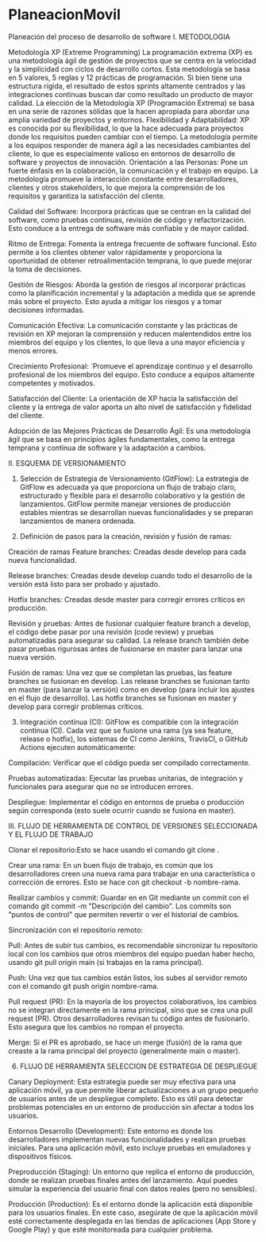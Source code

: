 # PlaneacionMovil
Planeación del proceso de desarrollo de software
I.	METODOLOGIA

Metodología  XP (Extreme Programming)
La programación extrema (XP) es una metodología ágil de gestión de proyectos que se centra en la velocidad y la simplicidad con ciclos de desarrollo cortos. Esta metodología se basa en 5 valores, 5 reglas y 12 prácticas de programación. Si bien tiene una estructura rígida, el resultado de estos sprints altamente centrados y las integraciones continuas buscan dar como resultado un producto de mayor calidad.
La elección de la Metodología XP (Programación Extrema) se basa en una serie de razones sólidas que la hacen apropiada para abordar una amplia variedad de proyectos y entornos. 
Flexibilidad y Adaptabilidad: XP es conocida por su flexibilidad, lo que la hace adecuada para proyectos donde los requisitos pueden cambiar con el tiempo. La metodología permite a los equipos responder de manera ágil a las necesidades cambiantes del cliente, lo que es especialmente valioso en entornos de desarrollo de software y proyectos de innovación.
Orientación a las Personas: Pone un fuerte énfasis en la colaboración, la comunicación y el trabajo en equipo. La metodología promueve la interacción constante entre desarrolladores, clientes y otros stakeholders, lo que mejora la comprensión de los requisitos y garantiza la satisfacción del cliente.

Calidad del Software: Incorpora prácticas que se centran en la calidad del software, como pruebas continuas, revisión de código y refactorización. Esto conduce a la entrega de software más confiable y de mayor calidad.

Ritmo de Entrega: Fomenta la entrega frecuente de software funcional. Esto permite a los clientes obtener valor rápidamente y proporciona la oportunidad de obtener retroalimentación temprana, lo que puede mejorar la toma de decisiones.

Gestión de Riesgos: Aborda la gestión de riesgos al incorporar prácticas como la planificación incremental y la adaptación a medida que se aprende más sobre el proyecto. Esto ayuda a mitigar los riesgos y a tomar decisiones informadas.

Comunicación Efectiva: La comunicación constante y las prácticas de revisión en XP mejoran la comprensión y reducen malentendidos entre los miembros del equipo y los clientes, lo que lleva a una mayor eficiencia y menos errores.

Crecimiento Profesional: ´Promueve el aprendizaje continuo y el desarrollo profesional de los miembros del equipo. Esto conduce a equipos altamente competentes y motivados.

Satisfacción del Cliente: La orientación de XP hacia la satisfacción del cliente y la entrega de valor aporta un alto nivel de satisfacción y fidelidad del cliente.

Adopción de las Mejores Prácticas de Desarrollo Ágil: Es una metodología ágil que se basa en principios ágiles fundamentales, como la entrega temprana y continua de software y la adaptación a cambios. 


II. ESQUEMA DE VERSIONAMIENTO

1. Selección de Estrategia de Versionamiento (GitFlow):
La estrategia de GitFlow es adecuada ya que proporciona un flujo de trabajo claro, estructurado y flexible para el desarrollo colaborativo y la gestión de lanzamientos. GitFlow permite manejar versiones de producción estables mientras se desarrollan nuevas funcionalidades y se preparan lanzamientos de manera ordenada.

2. Definición de pasos para la creación, revisión y fusión de ramas:

Creación de ramas
Feature branches: Creadas desde develop para cada nueva funcionalidad.

Release branches: Creadas desde develop cuando todo el desarrollo de la versión está listo para ser probado y ajustado.

Hotfix branches: Creadas desde master para corregir errores críticos en producción.

Revisión y pruebas:
Antes de fusionar cualquier feature branch a develop, el código debe pasar por una revisión (code review) y pruebas automatizadas para asegurar su calidad.
La release branch también debe pasar pruebas rigurosas antes de fusionarse en master para lanzar una nueva versión.

Fusión de ramas:
Una vez que se completan las pruebas, las feature branches se fusionan en develop.
Las release branches se fusionan tanto en master (para lanzar la versión) como en develop (para incluir los ajustes en el flujo de desarrollo).
Las hotfix branches se fusionan en master y develop para corregir problemas críticos.

3. Integración continua (CI):
GitFlow es compatible con la integración continua (CI). Cada vez que se fusione una rama (ya sea feature, release o hotfix), los sistemas de CI como Jenkins, TravisCI, o GitHub Actions ejecuten automáticamente:

Compilación: Verificar que el código pueda ser compilado correctamente.

Pruebas automatizadas: Ejecutar las pruebas unitarias, de integración y funcionales para asegurar que no se introducen errores.

Despliegue: Implementar el código en entornos de prueba o producción según corresponda (esto suele ocurrir cuando se fusiona en master).


III. FLUJO DE HERRAMIENTA DE CONTROL DE VERSIONES SELECCIONADA Y EL FLUJO DE TRABAJO

Clonar el repositorio:Esto se hace usando el comando git clone <url-del-repositorio>.

Crear una rama: En un buen flujo de trabajo, es común que los desarrolladores creen una nueva rama para trabajar en una característica o corrección de errores. Esto se hace con git checkout -b nombre-rama.

Realizar cambios y commit: Guardar en en Git mediante un commit con el comando git commit -m "Descripción del cambio". Los commits son "puntos de control" que permiten revertir o ver el historial de cambios.

Sincronización con el repositorio remoto:

Pull: Antes de subir tus cambios, es recomendable sincronizar tu repositorio local con los cambios que otros miembros del equipo puedan haber hecho, usando git pull origin main (si trabajas en la rama principal).

Push: Una vez que tus cambios están listos, los subes al servidor remoto con el comando git push origin nombre-rama.

Pull request (PR): En la mayoría de los proyectos colaborativos, los cambios no se integran directamente en la rama principal, sino que se crea una pull request (PR). Otros desarrolladores revisan tu código antes de fusionarlo. Esto asegura que los cambios no rompan el proyecto.

Merge: Si el PR es aprobado, se hace un merge (fusión) de la rama que creaste a la rama principal del proyecto (generalmente main o master).


6.  FLUJO DE HERRAMIENTA SELECCION DE ESTRATEGIA DE DESPLIEGUE
   
Canary Deployment: Esta estrategia puede ser muy efectiva para una aplicación móvil, ya que permite liberar actualizaciones a un grupo pequeño de usuarios antes de un despliegue completo. Esto es útil para detectar problemas potenciales en un entorno de producción sin afectar a todos los usuarios.

 Entornos
Desarrollo (Development): Este entorno es donde los desarrolladores implementan nuevas funcionalidades y realizan pruebas iniciales. Para una aplicación móvil, esto incluye pruebas en emuladores y dispositivos físicos.

Preproducción (Staging): Un entorno que replica el entorno de producción, donde se realizan pruebas finales antes del lanzamiento. Aquí puedes simular la experiencia del usuario final con datos reales (pero no sensibles).

Producción (Production): Es el entorno donde la aplicación está disponible para los usuarios finales. En este caso, asegúrate de que la aplicación móvil esté correctamente desplegada en las tiendas de aplicaciones (App Store y Google Play) y que esté monitoreada para cualquier problema.
